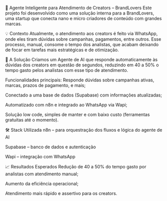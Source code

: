 🤖 Agente Inteligente para Atendimento de Creators – BrandLovers
Este projeto foi desenvolvido como uma solução interna para a BrandLovers, uma startup que conecta nano e micro criadores de conteúdo com grandes marcas.

💡 Contexto
Atualmente, o atendimento aos creators é feito via WhatsApp, onde eles tiram dúvidas sobre campanhas, pagamentos, entre outros. Esse processo, manual, consome o tempo dos analistas, que acabam deixando de focar em tarefas mais estratégicas e de otimização.

🚀 A Solução
Criamos um Agente de AI que responde automaticamente às dúvidas dos creators em questão de segundos, reduzindo em 40 a 50% o tempo gasto pelos analistas com esse tipo de atendimento.

Funcionalidades principais:
Responde dúvidas sobre campanhas ativas, marcas, prazos de pagamento, e mais;

Conectado a uma base de dados (Supabase) com informações atualizadas;

Automatizado com n8n e integrado ao WhatsApp via Wapi;

Solução low code, simples de manter e com baixo custo (ferramentas gratuitas até o momento).

🛠️ Stack Utilizada
n8n – para orquestração dos fluxos e lógica do agente de AI

Supabase – banco de dados e autenticação

Wapi – integração com WhatsApp

📈 Resultados Esperados
Redução de 40 a 50% do tempo gasto por analistas com atendimento manual;

Aumento da eficiência operacional;

Atendimento mais rápido e assertivo para os creators.

